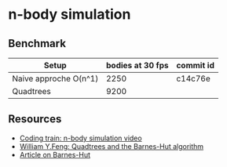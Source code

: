 # n-body simulation

## Benchmark

| Setup                 | bodies at 30 fps  | commit id |
|-----------------------|-------------------|-----------|
| Naive approche O(n^1) | 2250              | c14c76e   |
| Quadtrees             | 9200              |           |

## Resources

- [Coding train: n-body simulation video](https://www.youtube.com/watch?v=GjbKsOkN1Oc&t=220s)
- [William Y.Feng: Quadtrees and the Barnes-Hut algorithm](https://www.youtube.com/watch?v=tOlKLJ4WmSE)
- [Article on Barnes-Hut](http://arborjs.org/docs/barnes-hut)
